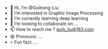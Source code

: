 - 👋 Hi, I’m @Guihong-Liu
- 👀 I’m interested in Graphic Image Processing
- 🌱 I’m currently learning deep learning
- 💞️ I’m looking to collaborate on ...
- 📫 How to reach me ? guih_liu@163.com
- 😄 Pronouns: ...
- ⚡ Fun fact: ...

<!---
Guihong-Liu/Guihong-Liu is a ✨ special ✨ repository because its `README.md` (this file) appears on your GitHub profile.
You can click the Preview link to take a look at your changes.
--->
